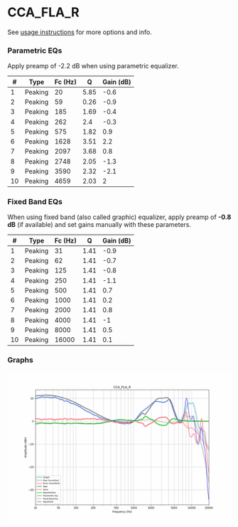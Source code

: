 # CCA_FLA_R
See [usage instructions](https://github.com/jaakkopasanen/AutoEq#usage) for more options and info.

### Parametric EQs
Apply preamp of -2.2 dB when using parametric equalizer.

|   # | Type    |   Fc (Hz) |    Q |   Gain (dB) |
|-----|---------|-----------|------|-------------|
|   1 | Peaking |        20 | 5.85 |        -0.6 |
|   2 | Peaking |        59 | 0.26 |        -0.9 |
|   3 | Peaking |       185 | 1.69 |        -0.4 |
|   4 | Peaking |       262 | 2.4  |        -0.3 |
|   5 | Peaking |       575 | 1.82 |         0.9 |
|   6 | Peaking |      1628 | 3.51 |         2.2 |
|   7 | Peaking |      2097 | 3.68 |         0.8 |
|   8 | Peaking |      2748 | 2.05 |        -1.3 |
|   9 | Peaking |      3590 | 2.32 |        -2.1 |
|  10 | Peaking |      4659 | 2.03 |         2   |

### Fixed Band EQs
When using fixed band (also called graphic) equalizer, apply preamp of **-0.8 dB** (if available) and set gains manually with these parameters.

|   # | Type    |   Fc (Hz) |    Q |   Gain (dB) |
|-----|---------|-----------|------|-------------|
|   1 | Peaking |        31 | 1.41 |        -0.9 |
|   2 | Peaking |        62 | 1.41 |        -0.7 |
|   3 | Peaking |       125 | 1.41 |        -0.8 |
|   4 | Peaking |       250 | 1.41 |        -1.1 |
|   5 | Peaking |       500 | 1.41 |         0.7 |
|   6 | Peaking |      1000 | 1.41 |         0.2 |
|   7 | Peaking |      2000 | 1.41 |         0.8 |
|   8 | Peaking |      4000 | 1.41 |        -1   |
|   9 | Peaking |      8000 | 1.41 |         0.5 |
|  10 | Peaking |     16000 | 1.41 |         0.1 |

### Graphs
![](./CCA_FLA_R.png)
